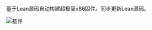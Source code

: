 基于Lean源码自动构建超极简x86固件。同步更新Lean源码。

![插件](https://github.com/hubumulity/Lean-x86-64/blob/main/images/OpenWrt.jpg) 
